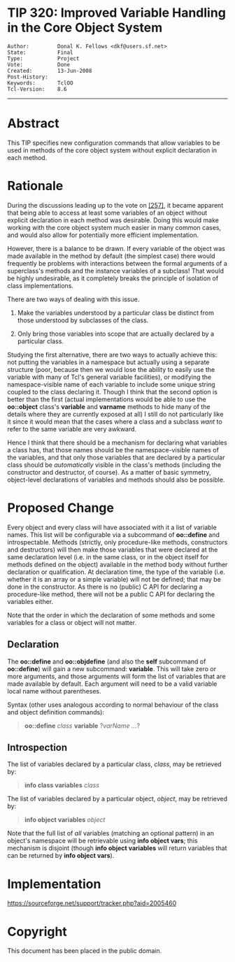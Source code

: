 # TIP 320: Improved Variable Handling in the Core Object System
	Author:         Donal K. Fellows <dkf@users.sf.net>
	State:          Final
	Type:           Project
	Vote:           Done
	Created:        13-Jun-2008
	Post-History:   
	Keywords:       TclOO
	Tcl-Version:    8.6
-----

# Abstract

This TIP specifies new configuration commands that allow variables to be used
in methods of the core object system without explicit declaration in each
method.

# Rationale

During the discussions leading up to the vote on [[257]](257.md), it became apparent
that being able to access at least some variables of an object without
explicit declaration in each method was desirable. Doing this would make
working with the core object system much easier in many common cases, and
would also allow for potentially more efficient implementation.

However, there is a balance to be drawn. If every variable of the object was
made available in the method by default \(the simplest case\) there would
frequently be problems with interactions between the formal arguments of a
superclass's methods and the instance variables of a subclass! That would be
highly undesirable, as it completely breaks the principle of isolation of
class implementations.

There are two ways of dealing with this issue.

 1. Make the variables understood by a particular class be distinct from those
    understood by subclasses of the class.

 2. Only bring those variables into scope that are actually declared by a
    particular class.

Studying the first alternative, there are two ways to actually achieve this:
not putting the variables in a namespace but actually using a separate
structure \(poor, because then we would lose the ability to easily use the
variable with many of Tcl's general variable facilities\), or modifying the
namespace-visible name of each variable to include some unique string coupled
to the class declaring it. Though I think that the second option is better
than the first \(actual implementations would be able to use the
**oo::object** class's **variable** and **varname** methods to hide many
of the details where they are currently exposed at all\) I still do not
particularly like it since it would mean that the cases where a class and a
subclass _want_ to refer to the same variable are very awkward.

Hence I think that there should be a mechanism for declaring what variables a
class has, that those names should be the namespace-visible names of the
variables, and that only those variables that are declared by a particular
class should be _automatically_ visible in the class's methods \(including
the constructor and destructor, of course\). As a matter of basic symmetry,
object-level declarations of variables and methods should also be possible.

# Proposed Change

Every object and every class will have associated with it a list of variable
names. This list will be configurable via a subcommand of **oo::define** and
introspectable. Methods \(strictly, only procedure-like methods, constructors
and destructors\) will then make those variables that were declared at the same
declaration level \(i.e. in the same class, or in the object itself for methods
defined on the object\) available in the method body without further
declaration or qualification. At declaration time, the type of the variable
\(i.e. whether it is an array or a simple variable\) will not be defined; that
may be done in the constructor. As there is no \(public\) C API for declaring a
procedure-like method, there will not be a public C API for declaring the
variables either.

Note that the order in which the declaration of some methods and some
variables for a class or object will not matter.

## Declaration

The **oo::define** and **oo::objdefine** \(and also the **self**
subcommand of **oo::define**\) will gain a new subcommand: **variable**.
This will take zero or more arguments, and those arguments will form the list
of variables that are made available by default. Each argument will need to be
a valid variable local name without parentheses.

Syntax \(other uses analogous according to normal behaviour of the class and
object definition commands\):

 > **oo::define** _class_ **variable** ?_varName ..._?

## Introspection

The list of variables declared by a particular class, _class_, may be
retrieved by:

 > **info class variables** _class_

The list of variables declared by a particular object, _object_, may be
retrieved by:

 > **info object variables** _object_

Note that the full list of _all_ variables \(matching an optional pattern\) in
an object's namespace will be retrievable using **info object vars**; this
mechanism is disjoint \(though **info object variables** will return
variables that can be returned by **info object vars**\).

# Implementation

<https://sourceforge.net/support/tracker.php?aid=2005460>

# Copyright

This document has been placed in the public domain.

